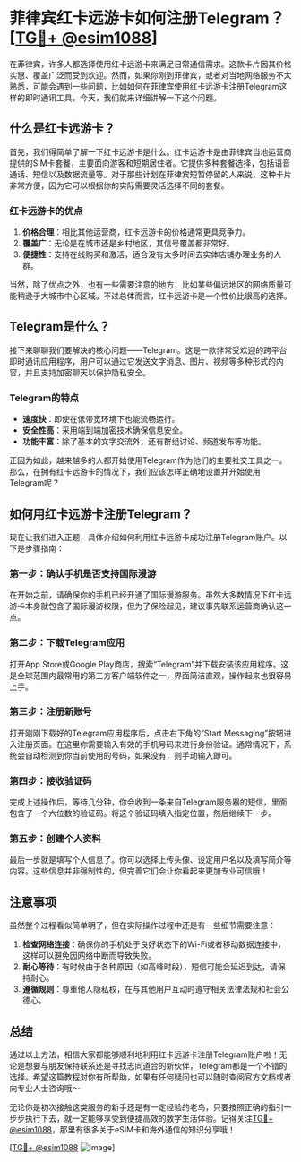 # 菲律宾红卡远游卡如何注册Telegram？[[TG💪+ @esim1088](https://t.me/s/esim1088)]

在菲律宾，许多人都选择使用红卡远游卡来满足日常通信需求。这款卡片因其价格实惠、覆盖广泛而受到欢迎。然而，如果你刚到菲律宾，或者对当地网络服务不太熟悉，可能会遇到一些问题，比如如何在菲律宾使用红卡远游卡注册Telegram这样的即时通讯工具。今天，我们就来详细讲解一下这个问题。

## 什么是红卡远游卡？

首先，我们得简单了解一下红卡远游卡是什么。红卡远游卡是由菲律宾当地运营商提供的SIM卡套餐，主要面向游客和短期居住者。它提供多种套餐选择，包括语音通话、短信以及数据流量等。对于那些计划在菲律宾短暂停留的人来说，这种卡片非常方便，因为它可以根据你的实际需要灵活选择不同的套餐。

### 红卡远游卡的优点

1. **价格合理**：相比其他运营商，红卡远游卡的价格通常更具竞争力。
2. **覆盖广**：无论是在城市还是乡村地区，其信号覆盖都非常好。
3. **便捷性**：支持在线购买和激活，适合没有太多时间去实体店铺办理业务的人群。

当然，除了优点之外，也有一些需要注意的地方，比如某些偏远地区的网络质量可能稍逊于大城市中心区域。不过总体而言，红卡远游卡是一个性价比很高的选择。

## Telegram是什么？

接下来聊聊我们要解决的核心问题——Telegram。这是一款非常受欢迎的跨平台即时通讯应用程序，用户可以通过它发送文字消息、图片、视频等多种形式的内容，并且支持加密聊天以保护隐私安全。

### Telegram的特点

- **速度快**：即使在低带宽环境下也能流畅运行。
- **安全性高**：采用端到端加密技术确保信息安全。
- **功能丰富**：除了基本的文字交流外，还有群组讨论、频道发布等功能。

正因为如此，越来越多的人都开始使用Telegram作为他们的主要社交工具之一。那么，在拥有红卡远游卡的情况下，我们应该怎样正确地设置并开始使用Telegram呢？

## 如何用红卡远游卡注册Telegram？

现在让我们进入正题，具体介绍如何利用红卡远游卡成功注册Telegram账户。以下是步骤指南：

### 第一步：确认手机是否支持国际漫游

在开始之前，请确保你的手机已经开通了国际漫游服务。虽然大多数情况下红卡远游卡本身就包含了国际漫游权限，但为了保险起见，建议事先联系运营商确认这一点。

### 第二步：下载Telegram应用

打开App Store或Google Play商店，搜索“Telegram”并下载安装该应用程序。这是全球范围内最常用的第三方客户端软件之一，界面简洁直观，操作起来也很容易上手。

### 第三步：注册新账号

打开刚刚下载好的Telegram应用程序后，点击右下角的“Start Messaging”按钮进入注册页面。在这里你需要输入有效的手机号码来进行身份验证。通常情况下，系统会自动检测到你当前使用的号码，如果没有，则手动输入即可。

### 第四步：接收验证码

完成上述操作后，等待几分钟，你会收到一条来自Telegram服务器的短信，里面包含了一个六位数的验证码。将这个验证码填入指定位置，然后继续下一步。

### 第五步：创建个人资料

最后一步就是填写个人信息了。你可以选择上传头像、设定用户名以及填写简介等内容。这些信息并非强制性的，但完善它们会让你看起来更加专业可信哦！

## 注意事项

虽然整个过程看似简单明了，但在实际操作过程中还是有一些细节需要注意：

1. **检查网络连接**：确保你的手机处于良好状态下的Wi-Fi或者移动数据连接中，这样可以避免因网络中断而导致失败。
2. **耐心等待**：有时候由于各种原因（如高峰时段），短信可能会延迟到达，请保持耐心。
3. **遵循规则**：尊重他人隐私权，在与其他用户互动时遵守相关法律法规和社会公德心。

## 总结

通过以上方法，相信大家都能够顺利地利用红卡远游卡注册Telegram账户啦！无论是想要与朋友保持联系还是寻找志同道合的新伙伴，Telegram都是一个不错的选择。希望这篇教程对你有所帮助，如果有任何疑问也可以随时查阅官方文档或者向专业人士咨询哦～

无论你是初次接触这类服务的新手还是有一定经验的老鸟，只要按照正确的指引一步步执行下去，就一定能够享受到便捷高效的数字生活体验。记得关注[TG💪+ @esim1088](https://t.me/s/esim1088)，那里有很多关于eSIM卡和海外通信的知识分享哦！

[[TG💪+ @esim1088](https://t.me/s/esim1088) ![Image](https://i.postimg.cc/4NQfJmqS/Snipaste-2025-05-13-00-14-12.png)]